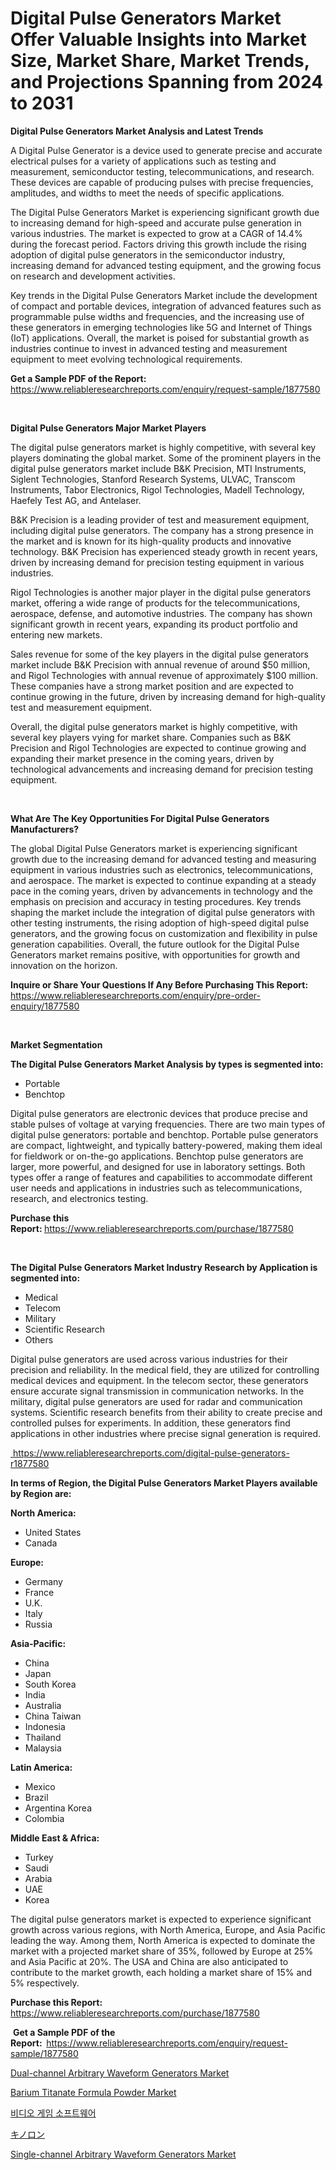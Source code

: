 <p><h1>Digital Pulse Generators Market Offer Valuable Insights into Market Size, Market Share, Market Trends, and Projections Spanning from 2024 to 2031</h1></p><p><strong>Digital Pulse Generators Market Analysis and Latest Trends</strong></p>
<p><p>A Digital Pulse Generator is a device used to generate precise and accurate electrical pulses for a variety of applications such as testing and measurement, semiconductor testing, telecommunications, and research. These devices are capable of producing pulses with precise frequencies, amplitudes, and widths to meet the needs of specific applications.</p><p>The Digital Pulse Generators Market is experiencing significant growth due to increasing demand for high-speed and accurate pulse generation in various industries. The market is expected to grow at a CAGR of 14.4% during the forecast period. Factors driving this growth include the rising adoption of digital pulse generators in the semiconductor industry, increasing demand for advanced testing equipment, and the growing focus on research and development activities.</p><p>Key trends in the Digital Pulse Generators Market include the development of compact and portable devices, integration of advanced features such as programmable pulse widths and frequencies, and the increasing use of these generators in emerging technologies like 5G and Internet of Things (IoT) applications. Overall, the market is poised for substantial growth as industries continue to invest in advanced testing and measurement equipment to meet evolving technological requirements.</p></p>
<p><strong>Get a Sample PDF of the Report:&nbsp;</strong> <a href="https://www.reliableresearchreports.com/enquiry/request-sample/1877580">https://www.reliableresearchreports.com/enquiry/request-sample/1877580</a></p>
<p>&nbsp;</p>
<p><strong>Digital Pulse Generators Major Market Players</strong></p>
<p><p>The digital pulse generators market is highly competitive, with several key players dominating the global market. Some of the prominent players in the digital pulse generators market include B&K Precision, MTI Instruments, Siglent Technologies, Stanford Research Systems, ULVAC, Transcom Instruments, Tabor Electronics, Rigol Technologies, Madell Technology, Haefely Test AG, and Antelaser.</p><p>B&K Precision is a leading provider of test and measurement equipment, including digital pulse generators. The company has a strong presence in the market and is known for its high-quality products and innovative technology. B&K Precision has experienced steady growth in recent years, driven by increasing demand for precision testing equipment in various industries.</p><p>Rigol Technologies is another major player in the digital pulse generators market, offering a wide range of products for the telecommunications, aerospace, defense, and automotive industries. The company has shown significant growth in recent years, expanding its product portfolio and entering new markets.</p><p>Sales revenue for some of the key players in the digital pulse generators market include B&K Precision with annual revenue of around $50 million, and Rigol Technologies with annual revenue of approximately $100 million. These companies have a strong market position and are expected to continue growing in the future, driven by increasing demand for high-quality test and measurement equipment.</p><p>Overall, the digital pulse generators market is highly competitive, with several key players vying for market share. Companies such as B&K Precision and Rigol Technologies are expected to continue growing and expanding their market presence in the coming years, driven by technological advancements and increasing demand for precision testing equipment.</p></p>
<p>&nbsp;</p>
<p><strong>What Are The Key Opportunities For Digital Pulse Generators Manufacturers?</strong></p>
<p><p>The global Digital Pulse Generators market is experiencing significant growth due to the increasing demand for advanced testing and measuring equipment in various industries such as electronics, telecommunications, and aerospace. The market is expected to continue expanding at a steady pace in the coming years, driven by advancements in technology and the emphasis on precision and accuracy in testing procedures. Key trends shaping the market include the integration of digital pulse generators with other testing instruments, the rising adoption of high-speed digital pulse generators, and the growing focus on customization and flexibility in pulse generation capabilities. Overall, the future outlook for the Digital Pulse Generators market remains positive, with opportunities for growth and innovation on the horizon.</p></p>
<p><strong>Inquire or Share Your Questions If Any Before Purchasing This Report:</strong> <a href="https://www.reliableresearchreports.com/enquiry/pre-order-enquiry/1877580">https://www.reliableresearchreports.com/enquiry/pre-order-enquiry/1877580</a></p>
<p>&nbsp;</p>
<p><strong>Market Segmentation</strong></p>
<p><strong>The Digital Pulse Generators Market Analysis by types is segmented into:</strong></p>
<p><ul><li>Portable</li><li>Benchtop</li></ul></p>
<p><p>Digital pulse generators are electronic devices that produce precise and stable pulses of voltage at varying frequencies. There are two main types of digital pulse generators: portable and benchtop. Portable pulse generators are compact, lightweight, and typically battery-powered, making them ideal for fieldwork or on-the-go applications. Benchtop pulse generators are larger, more powerful, and designed for use in laboratory settings. Both types offer a range of features and capabilities to accommodate different user needs and applications in industries such as telecommunications, research, and electronics testing.</p></p>
<p><strong>Purchase this Report:&nbsp;</strong><a href="https://www.reliableresearchreports.com/purchase/1877580">https://www.reliableresearchreports.com/purchase/1877580</a></p>
<p>&nbsp;</p>
<p><strong>The Digital Pulse Generators Market Industry Research by Application is segmented into:</strong></p>
<p><ul><li>Medical</li><li>Telecom</li><li>Military</li><li>Scientific Research</li><li>Others</li></ul></p>
<p><p>Digital pulse generators are used across various industries for their precision and reliability. In the medical field, they are utilized for controlling medical devices and equipment. In the telecom sector, these generators ensure accurate signal transmission in communication networks. In the military, digital pulse generators are used for radar and communication systems. Scientific research benefits from their ability to create precise and controlled pulses for experiments. In addition, these generators find applications in other industries where precise signal generation is required.</p></p>
<p><a href="https://www.reliableresearchreports.com/digital-pulse-generators-r1877580">&nbsp;https://www.reliableresearchreports.com/digital-pulse-generators-r1877580</a></p>
<p><strong>In terms of Region, the Digital Pulse Generators Market Players available by Region are:</strong></p>
<p>
    <p> <strong> North America: </strong>
        <ul>
            <li>United States</li>
            <li>Canada</li>
        </ul>
        </p> 
    <p> <strong> Europe: </strong>
        <ul>
            <li>Germany</li>
            <li>France</li>
            <li>U.K.</li>
            <li>Italy</li>
            <li>Russia</li>
        </ul>
        </p> 
    <p> <strong> Asia-Pacific: </strong>
        <ul>
            <li>China</li>
            <li>Japan</li>
            <li>South Korea</li>
            <li>India</li>
            <li>Australia</li>
            <li>China Taiwan</li>
            <li>Indonesia</li>
            <li>Thailand</li>
            <li>Malaysia</li>
        </ul>
        </p> 
    <p> <strong> Latin America: </strong>
        <ul>
            <li>Mexico</li>
            <li>Brazil</li>
            <li>Argentina Korea</li>
            <li>Colombia</li>
        </ul>
        </p> 
    <p> <strong> Middle East & Africa: </strong>
        <ul>
            <li>Turkey</li>
            <li>Saudi</li>
            <li>Arabia</li>
            <li>UAE</li>
            <li>Korea</li>
        </ul>
    </p>
    </p>
<p><p>The digital pulse generators market is expected to experience significant growth across various regions, with North America, Europe, and Asia Pacific leading the way. Among them, North America is expected to dominate the market with a projected market share of 35%, followed by Europe at 25% and Asia Pacific at 20%. The USA and China are also anticipated to contribute to the market growth, each holding a market share of 15% and 5% respectively.</p></p>
<p><strong>Purchase this Report: </strong><a href="https://www.reliableresearchreports.com/purchase/1877580">https://www.reliableresearchreports.com/purchase/1877580</a></p>
<p>&nbsp;<strong>Get a Sample PDF of the Report:&nbsp;&nbsp;</strong><a href="https://www.reliableresearchreports.com/enquiry/request-sample/1877580">https://www.reliableresearchreports.com/enquiry/request-sample/1877580</a></p>
<p><strong></strong></p>
<p><p><a href="https://github.com/derrinmiltonellis35gcl/Market-Research-Report-List-2/blob/main/dual-channel-arbitrary-waveform-generators-market.md">Dual-channel Arbitrary Waveform Generators Market</a></p><p><a href="https://summer-dogwood-3e9.notion.site/Barium-Titanate-Formula-Powder-Market-Size-CAGR-Trends-2024-2030-47e4c8f93e27488ea75676d60046051d">Barium Titanate Formula Powder Market</a></p><p><a href="https://github.com/fredrickeglers/Market-Research-Report-List-1/blob/main/293429440484.md">비디오 게임 소프트웨어</a></p><p><a href="https://github.com/hwbcz413288296/Market-Research-Report-List-1/blob/main/889633544027.md">キノロン</a></p><p><a href="https://github.com/Sherrillcrooksxa8i18ucf2m/Market-Research-Report-List-2/blob/main/single-channel-arbitrary-waveform-generators-market.md">Single-channel Arbitrary Waveform Generators Market</a></p></p>